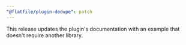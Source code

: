```yaml
---
"@flatfile/plugin-dedupe": patch
---
```


This release updates the plugin's documentation with an example that doesn't require another library.
